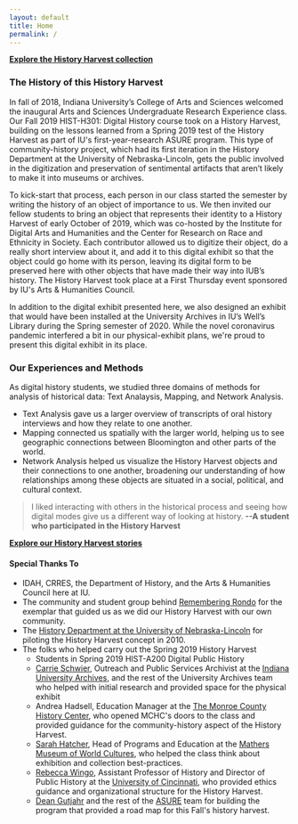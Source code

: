 ```yaml
---
layout: default
title: Home
permalink: /
---
```


**[Explore the History Harvest collection](items)**

### The History of this History Harvest

In fall of 2018, Indiana University’s College of Arts and Sciences welcomed the inaugural Arts and Sciences Undergraduate Research Experience class. Our Fall 2019 HIST-H301: Digital History course took on a History Harvest, building on the lessons learned from a Spring 2019 test of the History Harvest as part of IU's first-year-research ASURE program. This type of community-history project, which had its first iteration in the History Department at the University of Nebraska-Lincoln, gets the public involved in the digitization and preservation of sentimental artifacts that aren’t likely to make it into museums or archives.

To kick-start that process, each person in our class started the semester by writing the history of an object of importance to us. We then invited our fellow students to bring an object that represents their identity to a History Harvest of early October of 2019, which was co-hosted by the Institute for Digital Arts and Humanities and the Center for Research on Race and Ethnicity in Society. Each contributor allowed us to digitize their object, do a really short interview about it, and add it to this digital exhibit so that the object could go home with its person, leaving its digital form to be preserved here with other objects that have made their way into IUB’s history. The History Harvest took place at a First Thursday event sponsored by IU's Arts & Humanities Council.

In addition to the digital exhibit presented here, we also designed an exhibit that would have been installed at the University Archives in IU’s Well’s Library during the Spring semester of 2020. While the novel coronavirus pandemic interfered a bit in our physical-exhibit plans, we're proud to present this digital exhibit in its place.

<!--How do the social and cultural influences of the object tell a story about how this person expresses themselves?-->

### Our Experiences and Methods

As digital history students, we studied three domains of methods for analysis of historical data:  Text Analaysis, Mapping, and Network Analysis.
- Text Analysis gave us a larger overview of transcripts of oral history interviews and how they relate to one another.
- Mapping connected us spatially with the larger world, helping us to see geographic connections between Bloomington and other parts of the world.
- Network Analysis helped us visualize the History Harvest objects and their connections to one another, broadening our understanding of how relationships among these objects are situated in a social, political, and cultural context.

>I liked interacting with others in the historical process and seeing how digital modes give us a different way of looking at history. **--A student who participated in the History Harvest**

**[Explore our History Harvest stories](stories)**


#### Special Thanks To
- IDAH, CRRES, the Department of History, and the Arts & Humanities Council here at IU.
- The community and student group behind [Remembering Rondo](http://rememberingrondo.org) for the exemplar that guided us as we did our History Harvest with our own community.
- The [History Department at the University of Nebraska-Lincoln](https://history.unl.edu) for piloting the History Harvest concept in 2010.
- The folks who helped carry out the Spring 2019 History Harvest
	- Students in Spring 2019 HIST-A200 Digital Public History
	- [Carrie Schwier](https://libraries.indiana.edu/carrie-schwier), Outreach and Public Services Archivist at the [Indiana University Archives](https://libraries.indiana.edu/archives), and the rest of the University Archives team who helped with initial research and provided space for the physical exhibit
	- Andrea Hadsell, Education Manager at the [The Monroe County History Center](https://monroehistory.org), who opened MCHC's doors to the class and provided guidance for the community-history aspect of the History Harvest.
	- [Sarah Hatcher](https://mathersmuseum.indiana.edu/about1/staff/sarah-hatcher.html), Head of Programs and Education at the [Mathers Museum of World Cultures](https://mathersmuseum.indiana.edu), who helped the class think about exhibition and collection best-practices.
	- [Rebecca Wingo](http://rebeccawingo.com), Assistant Professor of History and Director of Public History at the [University of Cincinnati](https://www.uc.edu), who provided ethics guidance and organizational structure for the History Harvest.
	- [Dean Gutjahr](https://college.indiana.edu/about/leadership/gutjahr-paul.html) and the rest of the [ASURE](https://college.indiana.edu/academics/opportunities/asure/) team for building the program that provided a road map for this Fall's history harvest.
